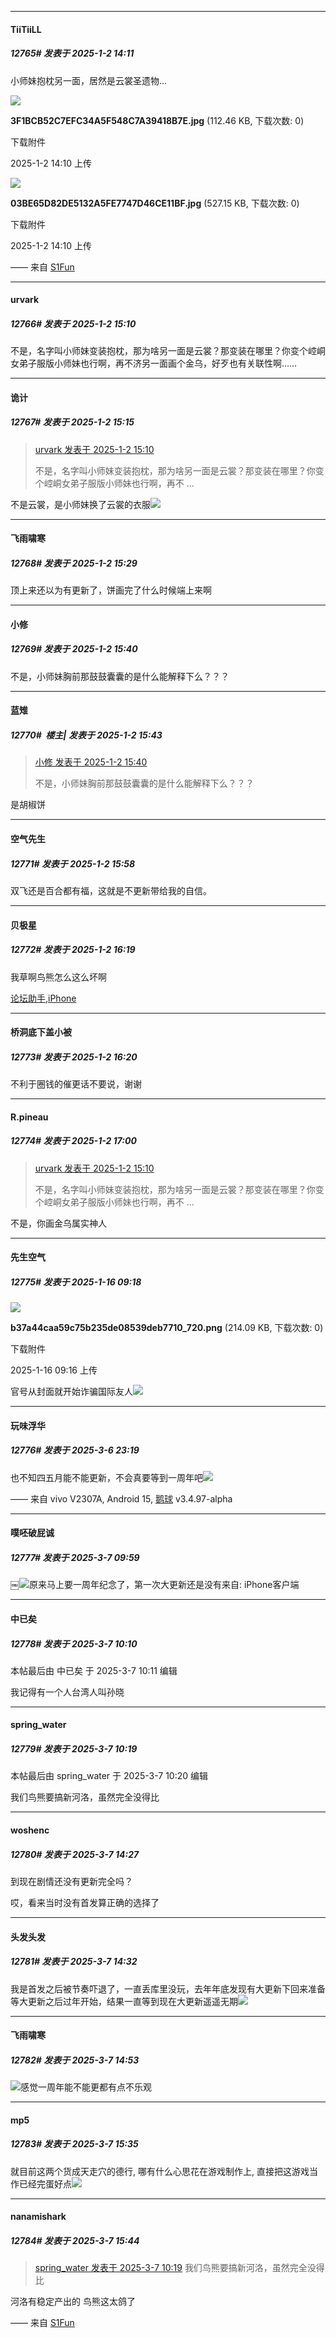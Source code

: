 ﻿
*****

####  TiiTiiLL  
##### 12765#       发表于 2025-1-2 14:11

小师妹抱枕另一面，居然是云裳圣遗物...

<img src="https://img.saraba1st.com/forum/202501/02/141058tc2t7ur8klb82z36.jpg" referrerpolicy="no-referrer">

<strong>3F1BCB52C7EFC34A5F548C7A39418B7E.jpg</strong> (112.46 KB, 下载次数: 0)

下载附件

2025-1-2 14:10 上传

<img src="https://img.saraba1st.com/forum/202501/02/141059i6h82uob282quhpu.jpg" referrerpolicy="no-referrer">

<strong>03BE65D82DE5132A5FE7747D46CE11BF.jpg</strong> (527.15 KB, 下载次数: 0)

下载附件

2025-1-2 14:10 上传

—— 来自 [S1Fun](https://s1fun.koalcat.com)


*****

####  urvark  
##### 12766#       发表于 2025-1-2 15:10

不是，名字叫小师妹变装抱枕，那为啥另一面是云裳？那变装在哪里？你变个崆峒女弟子服版小师妹也行啊，再不济另一面画个金乌，好歹也有关联性啊……


*****

####  诡计  
##### 12767#       发表于 2025-1-2 15:15

<blockquote><a href="httphttps://bbs.saraba1st.com/2b/forum.php?mod=redirect&amp;goto=findpost&amp;pid=67086542&amp;ptid=2181530" target="_blank">urvark 发表于 2025-1-2 15:10</a>

不是，名字叫小师妹变装抱枕，那为啥另一面是云裳？那变装在哪里？你变个崆峒女弟子服版小师妹也行啊，再不 ...</blockquote>
不是云裳，是小师妹换了云裳的衣服<img src="https://static.saraba1st.com/image/smiley/face2017/005.png" referrerpolicy="no-referrer">


*****

####  飞雨啸寒  
##### 12768#       发表于 2025-1-2 15:29

顶上来还以为有更新了，饼画完了什么时候端上来啊


*****

####  小修  
##### 12769#       发表于 2025-1-2 15:40

不是，小师妹胸前那鼓鼓囊囊的是什么能解释下么？？？

*****

####  蓝雉  
##### 12770#         楼主| 发表于 2025-1-2 15:43

<blockquote><a href="httphttps://bbs.saraba1st.com/2b/forum.php?mod=redirect&amp;goto=findpost&amp;pid=67086871&amp;ptid=2181530" target="_blank">小修 发表于 2025-1-2 15:40</a>

不是，小师妹胸前那鼓鼓囊囊的是什么能解释下么？？？</blockquote>
是胡椒饼


*****

####  空气先生  
##### 12771#       发表于 2025-1-2 15:58

双飞还是百合都有福，这就是不更新带给我的自信。


*****

####  贝极星  
##### 12772#       发表于 2025-1-2 16:19

我草啊鸟熊怎么这么坏啊

[论坛助手,iPhone](https://bbs.saraba1st.com/2b/forum.php?mod=viewthread&amp;tid=2029836)

*****

####  桥洞底下盖小被  
##### 12773#       发表于 2025-1-2 16:20

不利于圈钱的催更话不要说，谢谢


*****

####  R.pineau  
##### 12774#       发表于 2025-1-2 17:00

<blockquote><a href="httphttps://bbs.saraba1st.com/2b/forum.php?mod=redirect&amp;goto=findpost&amp;pid=67086542&amp;ptid=2181530" target="_blank">urvark 发表于 2025-1-2 15:10</a>

不是，名字叫小师妹变装抱枕，那为啥另一面是云裳？那变装在哪里？你变个崆峒女弟子服版小师妹也行啊，再不 ...</blockquote>
不是，你画金乌属实神人

*****

####  先生空气  
##### 12775#       发表于 2025-1-16 09:18

<img src="https://img.saraba1st.com/forum/202501/16/091656ro4umt4zxa42ut2f.png" referrerpolicy="no-referrer">

<strong>b37a44caa59c75b235de08539deb7710_720.png</strong> (214.09 KB, 下载次数: 0)

下载附件

2025-1-16 09:16 上传

官号从封面就开始诈骗国际友人<img src="https://static.saraba1st.com/image/smiley/face2017/018.png" referrerpolicy="no-referrer">

*****

####  玩味浮华  
##### 12776#       发表于 2025-3-6 23:19

也不知四五月能不能更新，不会真要等到一周年吧<img src="https://static.saraba1st.com/image/smiley/face2017/136.png" referrerpolicy="no-referrer">

—— 来自 vivo V2307A, Android 15, [鹅球](https://www.pgyer.com/xfPejhuq) v3.4.97-alpha


*****

####  噗呸破屁诚  
##### 12777#       发表于 2025-3-7 09:59

￼<img src="https://static.saraba1st.com/image/smiley/face2017/067.png" referrerpolicy="no-referrer">原来马上要一周年纪念了，第一次大更新还是没有来自: iPhone客户端


*****

####  中已矣  
##### 12778#       发表于 2025-3-7 10:10

 本帖最后由 中已矣 于 2025-3-7 10:11 编辑 

我记得有一个人台湾人叫孙晓


*****

####  spring_water  
##### 12779#       发表于 2025-3-7 10:19

 本帖最后由 spring_water 于 2025-3-7 10:20 编辑 

我们鸟熊要搞新河洛，虽然完全没得比


*****

####  woshenc  
##### 12780#       发表于 2025-3-7 14:27

到现在剧情还没有更新完全吗？

哎，看来当时没有首发算正确的选择了


*****

####  头发头发  
##### 12781#       发表于 2025-3-7 14:32

我是首发之后被节奏吓退了，一直丢库里没玩，去年年底发现有大更新下回来准备等大更新之后过年开始，结果一直等到现在大更新遥遥无期<img src="https://static.saraba1st.com/image/smiley/face2017/013.png" referrerpolicy="no-referrer">


*****

####  飞雨啸寒  
##### 12782#       发表于 2025-3-7 14:53

<img src="https://static.saraba1st.com/image/smiley/face2017/067.png" referrerpolicy="no-referrer">感觉一周年能不能更都有点不乐观


*****

####  mp5  
##### 12783#       发表于 2025-3-7 15:35

就目前这两个货成天走穴的德行, 哪有什么心思花在游戏制作上, 直接把这游戏当作已经完蛋好点<img src="https://static.saraba1st.com/image/smiley/face2017/004.gif" referrerpolicy="no-referrer">


*****

####  nanamishark  
##### 12784#       发表于 2025-3-7 15:44

<blockquote><a href="httphttps://bbs.saraba1st.com/2b/forum.php?mod=redirect&amp;goto=findpost&amp;pid=67595644&amp;ptid=2181530" target="_blank">spring_water 发表于 2025-3-7 10:19</a>
我们鸟熊要搞新河洛，虽然完全没得比</blockquote>
河洛有稳定产出的 鸟熊这太鸽了

—— 来自 [S1Fun](https://s1fun.koalcat.com)

